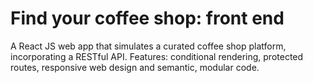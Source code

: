 # Find your coffee shop: front end

A React JS web app that simulates a curated coffee shop platform, incorporating a RESTful API.
Features: conditional rendering, protected routes, responsive web design and semantic, modular code.
